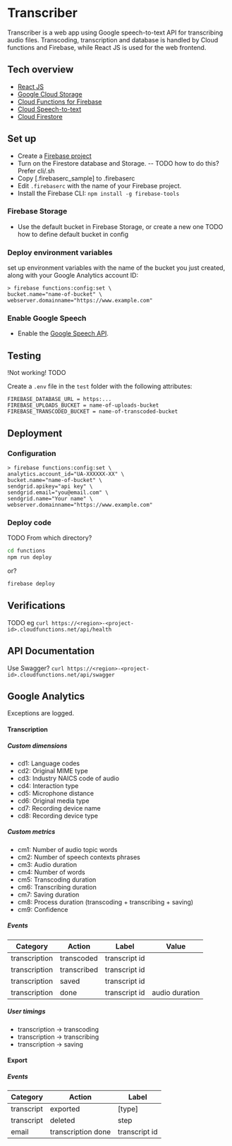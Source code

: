 # Transcriber

Transcriber is a web app using Google speech-to-text API for transcribing audio files. Transcoding, transcription and database is handled by Cloud functions and Firebase, while React JS is used for the web frontend.

## Tech overview

* [React JS](https://reactjs.org)
* [Google Cloud Storage](https://cloud.google.com/storage/)
* [Cloud Functions for Firebase](https://firebase.google.com/docs/functions/)
* [Cloud Speech-to-text](https://cloud.google.com/speech-to-text/)
* [Cloud Firestore](https://firebase.google.com/docs/firestore/)


## Set up

- Create a [Firebase project](https://console.firebase.google.com/)
- Turn on the Firestore database and Storage.
-- TODO how to do this? Prefer cli/.sh
- Copy [.firebaserc_sample] to .firebaserc
- Edit `.firebaserc` with the name of your Firebase project.
- Install the Firebase CLI: `npm install -g firebase-tools`

### Firebase Storage
- Use the default bucket in Firebase Storage, or create a new one
TODO how to define default bucket in config

### Deploy environment variables
set up environment variables with the name of the bucket you just created, along with your Google Analytics account ID:

```
> firebase functions:config:set \
bucket.name="name-of-bucket" \
webserver.domainname="https://www.example.com"

```
### Enable Google Speech
- Enable the [Google Speech API](https://console.developers.google.com/apis/api/speech.googleapis.com/overview).

## Testing

!Not working! TODO

Create a `.env` file in the `test` folder with the following attributes:

```
FIREBASE_DATABASE_URL = https:...
FIREBASE_UPLOADS_BUCKET = name-of-uploads-bucket
FIREBASE_TRANSCODED_BUCKET = name-of-transcoded-bucket
```

## Deployment

### Configuration
```
> firebase functions:config:set \
analytics.account_id="UA-XXXXXX-XX" \
bucket.name="name-of-bucket" \
sendgrid.apikey="api key" \
sendgrid.email="you@email.com" \
sendgrid.name="Your name" \
webserver.domainname="https://www.example.com"

```
### Deploy code

TODO From which directory?

```sh
cd functions
npm run deploy
```
or?
```sh
firebase deploy
```
## Verifications

TODO eg `curl https://<region>-<project-id>.cloudfunctions.net/api/health`

## API Documentation

Use Swagger?  `curl https://<region>-<project-id>.cloudfunctions.net/api/swagger`

## Google Analytics

Exceptions are logged.

#### Transcription

##### Custom dimensions

- cd1: Language codes
- cd2: Original MIME type
- cd3: Industry NAICS code of audio
- cd4: Interaction type
- cd5: Microphone distance
- cd6: Original media type
- cd7: Recording device name
- cd8: Recording device type

##### Custom metrics

- cm1: Number of audio topic words
- cm2: Number of speech contexts phrases
- cm3: Audio duration
- cm4: Number of words
- cm5: Transcoding duration
- cm6: Transcribing duration
- cm7: Saving duration
- cm8: Process duration (transcoding + transcribing + saving)
- cm9: Confidence

##### Events

| Category      | Action      | Label         | Value          |
| ------------- | ----------- | ------------- | -------------- |
| transcription | transcoded  | transcript id |                |
| transcription | transcribed | transcript id |                |
| transcription | saved       | transcript id |                |
| transcription | done        | transcript id | audio duration |

##### User timings

- transcription → transcoding
- transcription → transcribing
- transcription → saving

#### Export

##### Events

| Category   | Action             | Label         |
| ---------- | ------------------ | ------------- |
| transcript | exported           | [type]        |
| transcript | deleted            | step          |
| email      | transcription done | transcript id |
